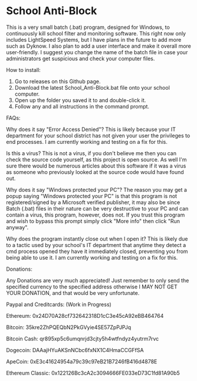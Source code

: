 # School Anti-Block
This is a very small batch (.bat) program, designed for Windows, to continuously kill school filter and monitoring software.
This right now only includes LightSpeed Systems, but I have plans in the future to add more such as Dyknow.
I also plan to add a user interface and make it overall more user-friendly.
I suggest you change the name of the batch file in case your administrators get suspicious and check your computer files.

How to install:

1. Go to releases on this Github page.
2. Download the latest School_Anti-Block.bat file onto your school computer.
3. Open up the folder you saved it to and double-click it.
4. Follow any and all instructions in the command prompt.

FAQs:

Why does it say "Error Access Denied"?
This is likely because your IT department for your school district has not given your user the privileges to end processes. I am currently working and testing on a fix for this.

Is this a virus?
This is not a virus, if you don't believe me then you can check the source code yourself, as this project is open source. As well I'm sure there would be numerous articles about this software if it was a virus as someone who previously looked at the source code would have found out.

Why does it say "Windows protected your PC"?
The reason you may get a popup saying "Windows protected your PC" is that this program is not registered/signed by a Microsoft verified publisher, it may also be since Batch (.bat) files in their nature can be very destructive to your PC and can contain a virus, this program, however, does not. If you trust this program and wish to bypass this prompt simply click "More info" then click "Run anyway".

Why does the program instantly close out when I open it?
This is likely due to a tactic used by your school's IT department that anytime they detect a cmd process opened they have it immediately closed, preventing you from being able to use it. I am currently working and testing on a fix for this.

Donations:

Any Donations are very much appreciated! Just remember to only send the specified currency to the specified address otherwise I MAY NOT GET YOUR DONATION, and that would be very unfortunate.

Paypal and Creditcards:
(Work in Progress)

Ethereum:
0x24D70A28cf732642318D1cC3e45cA92eBB464764

Bitcoin:
35kre2ZhPQEQbN2PkGVyie4SE57ZpPJPJq

Bitcoin Cash:
qr895xp5c6umqnrjd3cjty5h4wtfndyz4yutrm7rvc

Dogecoin:
DAAajHYuAKSnNCbc6fxNX1C4HmaCCGFfSA

ApeCoin:
0xE3c41624954a79c39c97eB21B7246fB416d4878E

Ethereum Classic:
0x122126Bc3cA2c3094666FE033eD73C1fd81A90b5
